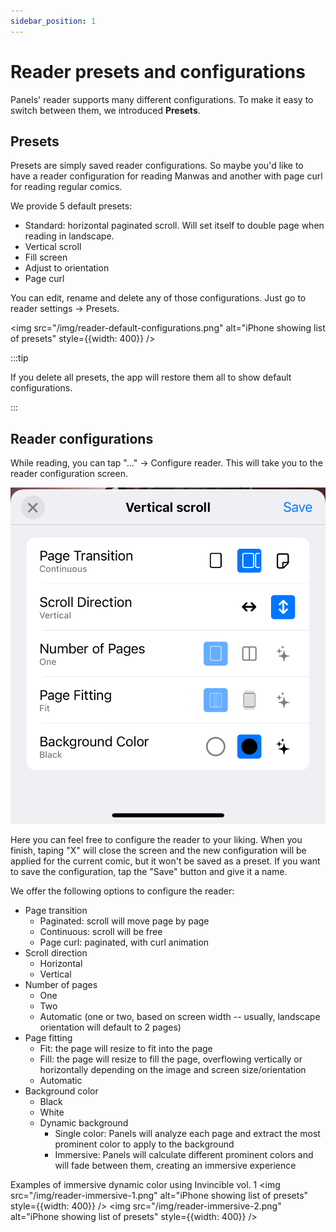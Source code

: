 ```yaml
---
sidebar_position: 1
---
```


# Reader presets and configurations

Panels' reader supports many different configurations. To make it easy to switch between them, we introduced **Presets**.

## Presets

Presets are simply saved reader configurations. So maybe you'd like to have a reader configuration for reading Manwas and another with page curl for reading regular comics.

We provide 5 default presets:

- Standard: horizontal paginated scroll. Will set itself to double page when reading in landscape.
- Vertical scroll
- Fill screen
- Adjust to orientation
- Page curl

You can edit, rename and delete any of those configurations. Just go to reader settings -> Presets.

<img src="/img/reader-default-configurations.png" alt="iPhone showing list of presets" style={{width: 400}} />

:::tip

If you delete all presets, the app will restore them all to show default configurations.

:::

## Reader configurations

While reading, you can tap "..." -> Configure reader. This will take you to the reader configuration screen.

![Reader configurations](/img/reader-configurations.png)

Here you can feel free to configure the reader to your liking. When you finish, taping "X" will close the screen and the new configuration will be applied for the current comic, but it won't be saved as a preset. If you want to save the configuration, tap the "Save" button and give it a name.

We offer the following options to configure the reader:

- Page transition
  - Paginated: scroll will move page by page
  - Continuous: scroll will be free
  - Page curl: paginated, with curl animation
- Scroll direction
  - Horizontal
  - Vertical
- Number of pages
  - One
  - Two
  - Automatic (one or two, based on screen width -- usually, landscape orientation will default to 2 pages)
- Page fitting
  - Fit: the page will resize to fit into the page
  - Fill: the page will resize to fill the page, overflowing vertically or horizontally depending on the image and screen size/orientation
  - Automatic
- Background color
  - Black
  - White
  - Dynamic background
    - Single color: Panels will analyze each page and extract the most prominent color to apply to the background
    - Immersive: Panels will calculate different prominent colors and will fade between them, creating an immersive experience

Examples of immersive dynamic color using Invincible vol. 1
<img src="/img/reader-immersive-1.png" alt="iPhone showing list of presets" style={{width: 400}} />
<img src="/img/reader-immersive-2.png" alt="iPhone showing list of presets" style={{width: 400}} />
